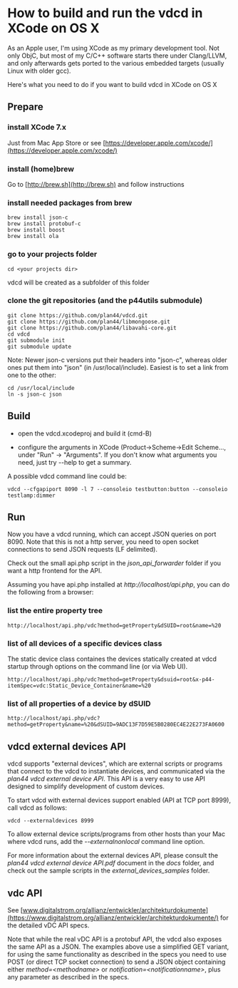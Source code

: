 # How to build and run the vdcd in XCode on OS X
As an Apple user, I'm using XCode as my primary development tool. Not only ObjC, but most of my C/C++ software starts there under Clang/LLVM, and only afterwards gets ported to the various embedded targets (usually Linux with older gcc).

Here's what you need to do if you want to build vdcd in XCode on OS X

## Prepare

### install XCode 7.x
Just from Mac App Store or see [https://developer.apple.com/xcode/](https://developer.apple.com/xcode/)

### install (home)brew
Go to [http://brew.sh](http://brew.sh) and follow instructions

### install needed packages from brew

	brew install json-c
	brew install protobuf-c
	brew install boost
	brew install ola

### go to your projects folder

	cd <your projects dir>

vdcd will be created as a subfolder of this folder


### clone the git repositories (and the p44utils submodule)

	git clone https://github.com/plan44/vdcd.git
	git clone https://github.com/plan44/libmongoose.git
	git clone https://github.com/plan44/libavahi-core.git
	cd vdcd
	git submodule init
	git submodule update
	
Note: Newer json-c versions put their headers into "json-c", whereas older ones put them into "json" (in /usr/local/include). Easiest is to set a link from one to the other:

	cd /usr/local/include
	ln -s json-c json


## Build

- open the vdcd.xcodeproj and build it (cmd-B)

- configure the arguments in XCode (Product->Scheme->Edit Scheme..., under "Run" -> "Arguments". If you don't know what arguments you need, just try --help to get a summary.

A possible vdcd command line could be:

	vdcd --cfgapiport 8090 -l 7 --consoleio testbutton:button --consoleio testlamp:dimmer

## Run

Now you have a vdcd running, which can accept JSON queries on port 8090. Note that this is not a http server, you need to open socket connections to send JSON requests (LF delimited).

Check out the small api.php script in the *json\_api\_forwarder* folder if you want a http frontend for the API.

Assuming you have api.php installed at *http://localhost/api.php*, you can do the following from a browser:

### list the entire property tree
	http://localhost/api.php/vdc?method=getProperty&dSUID=root&name=%20

### list of all devices of a specific devices class

The static device class containes the devices statically created at vdcd startup through options on the command line (or via Web UI).

	http://localhost/api.php/vdc?method=getProperty&dsuid=root&x-p44-itemSpec=vdc:Static_Device_Container&name=%20
	
### list of all properties of a device by dSUID
	http://localhost/api.php/vdc?method=getProperty&name=%20&dSUID=9ADC13F7D59E5B0280EC4E22E273FA0600


## vdcd external devices API

vdcd supports "external devices", which are external scripts or programs that connect to the vdcd to instantiate devices, and communicated via the *plan44 vdcd external device API*. This API is a very easy to use API designed to simplify development of custom devices.

To start vdcd with external devices support enabled (API at TCP port 8999), call vdcd as follows:

    vdcd --externaldevices 8999
    
To allow external device scripts/programs from other hosts than your Mac where vdcd runs, add the *--externalnonlocal* command line option.

For more information about the external devices API, please consult the *plan44 vdcd external device API.pdf* document in the *docs* folder, and check out the sample scripts in the *external\_devices\_samples* folder.


## vdc API

See [www.digitalstrom.org/allianz/entwickler/architekturdokumente](https://www.digitalstrom.org/allianz/entwickler/architekturdokumente/) for the detailed vDC API specs.

Note that while the real vDC API is a protobuf API, the vdcd also exposes the same API as a JSON. The examples above use a simplified GET variant, for using the same functionality as described in the specs you need to use POST (or direct TCP socket connection) to send a JSON object containing either *method=\<methodname\>* or *notification=\<notificationname\>*, plus any parameter as described in the specs.
